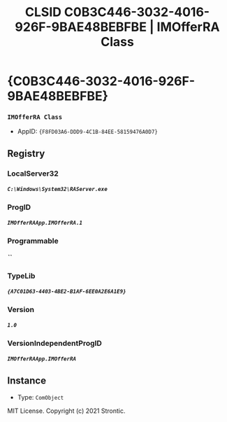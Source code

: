 ﻿---
title: "CLSID C0B3C446-3032-4016-926F-9BAE48BEBFBE | IMOfferRA Class"
excerpt: What is COM-Object CLSID C0B3C446-3032-4016-926F-9BAE48BEBFBE?
---

# {C0B3C446-3032-4016-926F-9BAE48BEBFBE}

### `IMOfferRA Class`
* AppID: `{F8FD03A6-DDD9-4C1B-84EE-58159476A0D7}`

## Registry


### LocalServer32

##### `C:\Windows\System32\RAServer.exe`

### ProgID

##### `IMOfferRAApp.IMOfferRA.1`

### Programmable

##### ``

### TypeLib

##### `{A7C01D63-4403-4BE2-B1AF-6EE0A2E6A1E9}`

### Version

##### `1.0`

### VersionIndependentProgID

##### `IMOfferRAApp.IMOfferRA`

## Instance

* Type: `ComObject`

MIT License. Copyright (c) 2021 Strontic.


